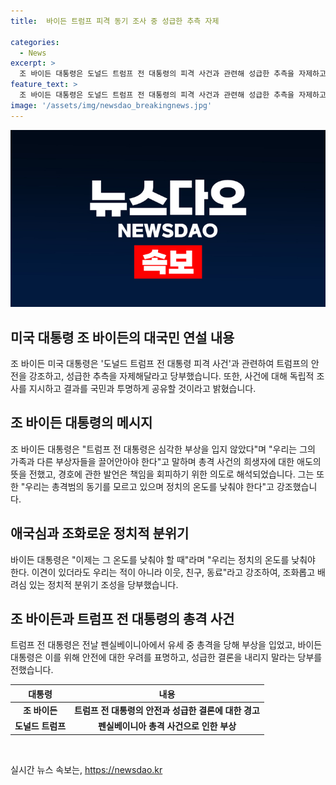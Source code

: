 ```yaml
---
title:  바이든 트럼프 피격 동기 조사 중 성급한 추측 자제

categories:
  - News
excerpt: >
  조 바이든 대통령은 도널드 트럼프 전 대통령의 피격 사건과 관련해 성급한 추측을 자제하고 독립적 조사를 지휘했다. 또한 총격범의 동기나 지원을 알 수 없다고 설명하며, 정치적 과열을 경계하고 이웃 간의 화합을 강조했다. 바이든 대통령은 총격범의 동기를 조사하겠다고 밝히고, 트럼프 전 대통령과의 대화를 언급했다. 또한 사건의 희생자들과 그들의 가족들에게 애도의 뜻을 전하고, 조 바이든 대통령은 경호와 관련하여 책임을 피하기 위한 움직임이 아니라는 것을 강조했다.
feature_text: >
  조 바이든 대통령은 도널드 트럼프 전 대통령의 피격 사건과 관련해 성급한 추측을 자제하고 독립적 조사를 지휘했다. 또한 총격범의 동기나 지원을 알 수 없다고 설명하며, 정치적 과열을 경계하고 이웃 간의 화합을 강조했다. 바이든 대통령은 총격범의 동기를 조사하겠다고 밝히고, 트럼프 전 대통령과의 대화를 언급했다. 또한 사건의 희생자들과 그들의 가족들에게 애도의 뜻을 전하고, 조 바이든 대통령은 경호와 관련하여 책임을 피하기 위한 움직임이 아니라는 것을 강조했다.
image: '/assets/img/newsdao_breakingnews.jpg'
---
```


<p><img src="/assets/img/newsdao_breakingnews.jpg" alt="pcversion 속보" /></p>

<h2 data-ke-size="size26">미국 대통령 조 바이든의 대국민 연설 내용</h2>

<p data-ke-size="size16">조 바이든 미국 대통령은 '도널드 트럼프 전 대통령 피격 사건'과 관련하여 트럼프의 안전을 강조하고, 성급한 추측을 자제해달라고 당부했습니다. 또한, 사건에 대해 독립적 조사를 지시하고 결과를 국민과 투명하게 공유할 것이라고 밝혔습니다.</p>

<h2 data-ke-size="size26">조 바이든 대통령의 메시지</h2>

<p data-ke-size="size16">조 바이든 대통령은 "트럼프 전 대통령은 심각한 부상을 입지 않았다"며 "우리는 그의 가족과 다른 부상자들을 끌어안아야 한다"고 말하며 총격 사건의 희생자에 대한 애도의 뜻을 전했고, 경호에 관한 발언은 책임을 회피하기 위한 의도로 해석되었습니다. 그는 또한 "우리는 총격범의 동기를 모르고 있으며 정치의 온도를 낮춰야 한다"고 강조했습니다.</p>

<h2 data-ke-size="size26">애국심과 조화로운 정치적 분위기</h2>

<p data-ke-size="size16">바이든 대통령은 "이제는 그 온도를 낮춰야 할 때"라며 "우리는 정치의 온도를 낮춰야 한다. 이견이 있더라도 우리는 적이 아니라 이웃, 친구, 동료"라고 강조하여, 조화롭고 배려심 있는 정치적 분위기 조성을 당부했습니다.</p>

<h2 data-ke-size="size26">조 바이든과 트럼프 전 대통령의 총격 사건</h2>

<p data-ke-size="size16">트럼프 전 대통령은 전날 펜실베이니아에서 유세 중 총격을 당해 부상을 입었고, 바이든 대통령은 이를 위해 안전에 대한 우려를 표명하고, 성급한 결론을 내리지 말라는 당부를 전했습니다.</p>

<table>
    <thead>
        <tr>
            <th>대통령</th>
            <th>내용</th>
        </tr>
    </thead>
    <tbody>
        <tr>
            <td style="text-align: center; height: 17px;"><b>조 바이든</b></td>
            <td style="text-align: center; height: 17px;"><b>트럼프 전 대통령의 안전과 성급한 결론에 대한 경고</b></td>
        </tr>
        <tr>
            <td style="text-align: center; height: 17px;"><b>도널드 트럼프</b></td>
            <td style="text-align: center; height: 17px;"><b>펜실베이니아 총격 사건으로 인한 부상</b></td>
        </tr>
    </tbody>
</table>

<p data-ke-size="size16">&nbsp;</p>
실시간 뉴스 속보는, <a href="https://newsdao.kr" rel="dofollow">https://newsdao.kr</a>


